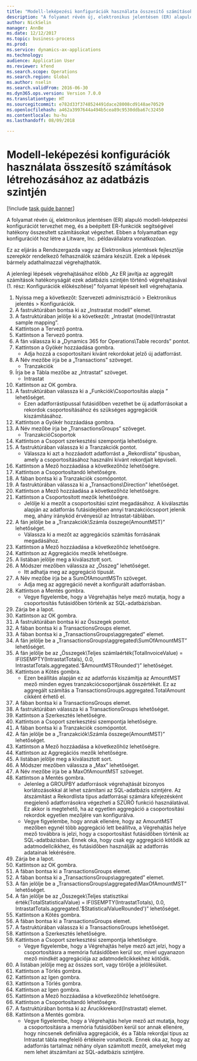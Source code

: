 ```yaml
--- 
title: "Modell-leképezési konfigurációk használata összesítő számítások létrehozásához az adatbázis szintjén"
description: "A folyamat révén új, elektronikus jelentésen (ER) alapuló modell-leképezési konfigurációt tervezhet meg, és a beépített ER-funkciók segítségével hatékony összesített számításokat végezhet."
author: NickSelin
manager: AnnBe
ms.date: 12/12/2017
ms.topic: business-process
ms.prod: 
ms.service: dynamics-ax-applications
ms.technology: 
audience: Application User
ms.reviewer: kfend
ms.search.scope: Operations
ms.search.region: Global
ms.author: nselin
ms.search.validFrom: 2016-06-30
ms.dyn365.ops.version: Version 7.0.0
ms.translationtype: HT
ms.sourcegitcommit: e782d33f3748524491dace28008cd9148ae70529
ms.openlocfilehash: a462a3997644a494b5cea89c9530ddba67c32450
ms.contentlocale: hu-hu
ms.lasthandoff: 08/09/2018

---
```

# <a name="use-model-mapping-configurations-for-aggregate-calculations-at-the-database-level"></a>Modell-leképezési konfigurációk használata összesítő számítások létrehozásához az adatbázis szintjén

[!include [task guide banner](../../includes/task-guide-banner.md)]

A folyamat révén új, elektronikus jelentésen (ER) alapuló modell-leképezési konfigurációt tervezhet meg, és a beépített ER-funkciók segítségével hatékony összesített számításokat végezhet. Ebben a folyamatban egy konfigurációt hoz létre a Litware, Inc. példavállalatra vonatkozóan. 

Ez az eljárás a Rendszergazda vagy az Elektronikus jelentések fejlesztője szerepkör rendelkező felhasználók számára készült. Ezek a lépések bármely adathalmazzal végrehajthatók.

 A jelenlegi lépések végrehajtásához előbb „Az ER javítja az aggregált számítások hatékonyságát ezek adatbázis szintjén történő végrehajtásával (1. rész: Konfigurációk előkészítése)” folyamat lépéseit kell végrehajtania.

1. Nyissa meg a következőt: Szervezeti adminisztráció > Elektronikus jelentés > Konfigurációk.
2. A fastruktúrában bontsa ki az „Instrastat modell” elemet.
3. A fastruktúrában jelölje ki a következőt: „Intrastat (model)\Intrastat sample mapping”.
4. Kattintson a Tervező pontra.
5. Kattintson a Tervező pontra.
6. A fán válassza ki a „Dynamics 365 for Operations\Table records” pontot.
7. Kattintson a Gyökér hozzáadása gombra.
    * Adja hozzá a csoportosítani kívánt rekordokat jelző új adatforrást.  
8. A Név mezőbe írja be a „Transactions” szöveget.
    * Tranzakciók  
9. Írja be a Tábla mezőbe az „Intrastat” szöveget.
    * Intrastat  
10. Kattintson az OK gombra.
11. A fastruktúrában válassza ki a „Funkciók\Csoportosítás alapja ” lehetőséget.
    * Ezen adatforrástípussal futásidőben vezethet be új adatforrásokat a rekordok csoportosításához és szükséges aggregációk kiszámításához.  
12. Kattintson a Gyökér hozzáadása gombra.
13. A Név mezőbe írja be „TransactionsGroups” szöveget.
    * TranzakcióCsoportok  
14. Kattintson a Csoport szerkesztési szempontja lehetőségre.
15. A fastruktúrában válassza ki a Tranzakciók pontot.
    * Válassza ki azt a hozzáadott adatforrást a „Rekordlista” típusban, amely a csoportosításához használni kívánt rekordjait képviseli.  
16. Kattintson a Mező hozzáadása a következőhöz lehetőségre.
17. Kattintson a Csoportosítandó lehetőségre.
18. A fában bontsa ki a Tranzakciók csomópontot.
19. A fastruktúrában válassza ki a „Transactions\Direction” lehetőséget.
20. Kattintson a Mező hozzáadása a következőhöz lehetőségre.
21. Kattintson a Csoportosított mezők lehetőségre.
    * Jelölje ki a mezőt a csoportosítási szint megadásához. A kiválasztás alapján az adatforrás futásidejében annyi tranzakciócsoport jelenik meg, ahány iránykód érvényesül az Intrastat-táblában.  
22. A fán jelölje be a „Tranzakciók\Számla összege(AmountMST)” lehetőséget.
    * Válassza ki a mezőt az aggregációs számítás forrásának megadásához.  
23. Kattintson a Mező hozzáadása a következőhöz lehetőségre.
24. Kattintson az Aggregációs mezők lehetőségre.
25. A listában jelölje meg a kiválasztott sort.
26. A Módszer mezőben válassza az „Összeg” lehetőséget.
    * Itt adhatja meg az aggregáció típusát.  
27. A Név mezőbe írja be a SumOfAmountMSTn szöveget.
    * Adja meg az aggregáció nevét a konfigurált adatforrásban.  
28. Kattintson a Mentés gombra.
    * Vegye figyelembe, hogy a Végrehajtás helye mező mutatja, hogy a csoportosítás futásidőben történik az SQL-adatbázisban.  
29. Zárja be a lapot.
30. Kattintson az OK gombra.
31. A fastruktúrában bontsa ki az Összegek pontot.
32. A fában bontsa ki a TransactionsGroups elemet.
33. A fában bontsa ki a „TransactionsGroups\aggregated” elemet.
34. A fán jelölje be a „TransactionsGroups\aggregated\SumOfAmountMST” lehetőséget.
35. A fán jelölje be az „Összegek\Teljes számlaérték(TotalInvoiceValue) = IF(ISEMPTY(IntrastatTotals), 0.0, IntrastatTotals.aggregated.'$AmountMSTRounded')” lehetőséget.
36. Kattintson a Kötés gombra.
    * Ezen beállítás alapján ez az adatforrás kiszámítja az AmountMST mező minden egyes tranzakciócsoportjának összértékét. Ez az aggregált számítás a TransactionsGroups.aggregated.TotalAmount cikként érhető el.  
37. A fában bontsa ki a TransactionsGroups elemet.
38. A fastruktúrában válassza ki a TransactionsGroups lehetőséget.
39. Kattintson a Szerkesztés lehetőségre.
40. Kattintson a Csoport szerkesztési szempontja lehetőségre.
41. A fában bontsa ki a Tranzakciók csomópontot.
42. A fán jelölje be a „Tranzakciók\Számla összege(AmountMST)” lehetőséget.
43. Kattintson a Mező hozzáadása a következőhöz lehetőségre.
44. Kattintson az Aggregációs mezők lehetőségre.
45. A listában jelölje meg a kiválasztott sort.
46. A Módszer mezőben válassza a „Max” lehetőséget.
47. A Név mezőbe írja be a MaxOfAmountMST szöveget.
48. Kattintson a Mentés gombra.
    * Jelenleg a GROUPBY adatforrások végrehajtását bizonyos korlátozásokkal át lehet számítani az SQL-adatbázis szintjére. Az átszámítást a Rekordlista típus adatforrásai számára kifejezésként megjelenő adatforrásokra végezheti a SZŰRŐ funkció használatával. Ez akkor is megtehető, ha az egyetlen aggregáció a csoportosítási rekordok egyetlen mezőjére van konfigurálva.  
    * Vegye figyelembe, hogy annak ellenére, hogy az AmountMST mezőben egynél több aggregáció lett beállítva, a Végrehajtás helye mező továbbra is jelzi, hogy a csoportosítást futásidőben történik az SQL-adatbázisban. Ennek oka, hogy csak egy aggregáció kötődik az adatmodellcikkhez, és futásidőben használják az adatforrás adatainak lekérésére.  
49. Zárja be a lapot.
50. Kattintson az OK gombra.
51. A fában bontsa ki a TransactionsGroups elemet.
52. A fában bontsa ki a „TransactionsGroups\aggregated” elemet.
53. A fán jelölje be a „TransactionsGroups\aggregated\MaxOfAmountMST” lehetőséget.
54. A fán jelölje be az „Összegek\Teljes statisztikai érték(TotalStatisticalValue) = IF(ISEMPTY(IntrastatTotals), 0.0, IntrastatTotals.aggregated.'$StatisticalValueRounded')” lehetőséget.
55. Kattintson a Kötés gombra.
56. A fában bontsa ki a TransactionsGroups elemet.
57. A fastruktúrában válassza ki a TransactionsGroups lehetőséget.
58. Kattintson a Szerkesztés lehetőségre.
59. Kattintson a Csoport szerkesztési szempontja lehetőségre.
    * Vegye figyelembe, hogy a Végrehajtás helye mező azt jelzi, hogy a csoportosításra a memória futásidőben kerül sor, mivel ugyanazon mező mindkét aggregációja az adatmodellcikkekhez kötődik.   
60. A listában jelölje meg az összes sort, vagy törölje a jelölésüket.
61. Kattintson a Törlés gombra.
62. Kattintson az Igen gombra.
63. Kattintson a Törlés gombra.
64. Kattintson az Igen gombra.
65. Kattintson a Mező hozzáadása a következőhöz lehetőségre.
66. Kattintson a Csoportosítandó lehetőségre.
67. A fastruktúrában bontsa ki az Árucikkrekord(Instrastat) elemet.
68. Kattintson a Mentés gombra.
    * Vegye figyelembe, hogy a Végrehajtás helye mező azt mutatja, hogy a csoportosításra a memória futásidőben kerül sor annak ellenére, hogy nincsenek definiálva aggregációk, és a Tábla rekordjai típus az Intrastat tábla megfelelő értékeire vonatkozik. Ennek oka az, hogy az adatforrás tartalmaz néhány olyan számított mezőt, amelyeket még nem lehet átszámítani az SQL-adatbázis szintjére.  


